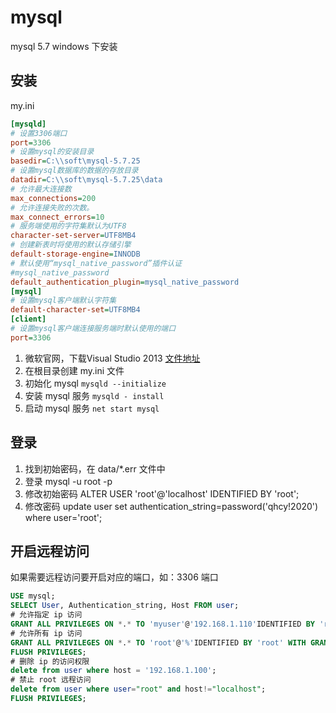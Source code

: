 #  mysql 

mysql 5.7 windows 下安装

## 安装

my.ini

```ini
[mysqld]
# 设置3306端口
port=3306
# 设置mysql的安装目录
basedir=C:\\soft\mysql-5.7.25
# 设置mysql数据库的数据的存放目录
datadir=C:\\soft\mysql-5.7.25\data
# 允许最大连接数
max_connections=200
# 允许连接失败的次数。
max_connect_errors=10
# 服务端使用的字符集默认为UTF8
character-set-server=UTF8MB4
# 创建新表时将使用的默认存储引擎
default-storage-engine=INNODB
# 默认使用“mysql_native_password”插件认证
#mysql_native_password
default_authentication_plugin=mysql_native_password
[mysql]
# 设置mysql客户端默认字符集
default-character-set=UTF8MB4
[client]
# 设置mysql客户端连接服务端时默认使用的端口
port=3306

```

1. 微软官网，下载Visual Studio 2013 [文件地址](https://www.microsoft.com/zh-CN/download/details.aspx?id=40784)
2. 在根目录创建 my.ini 文件
3. 初始化 mysql `mysqld --initialize`
4. 安装 mysql 服务  `mysqld - install`
5. 启动 mysql 服务 `net start mysql`



## 登录

1. 找到初始密码，在 data/*.err 文件中
2.  登录 mysql -u root -p
3.  修改初始密码 ALTER USER 'root'@'localhost' IDENTIFIED BY 'root';
4.  修改密码 update user set authentication_string=password('qhcy!2020') where user='root';

## 开启远程访问

如果需要远程访问要开启对应的端口，如：3306 端口

```sql
USE mysql;
SELECT User, Authentication_string, Host FROM user;
# 允许指定 ip 访问
GRANT ALL PRIVILEGES ON *.* TO 'myuser'@'192.168.1.110'IDENTIFIED BY 'root' WITH GRANT OPTION;
# 允许所有 ip 访问
GRANT ALL PRIVILEGES ON *.* TO 'root'@'%'IDENTIFIED BY 'root' WITH GRANT OPTION;
FLUSH PRIVILEGES;
# 删除 ip 的访问权限
delete from user where host = '192.168.1.100';
# 禁止 root 远程访问
delete from user where user="root" and host!="localhost";
FLUSH PRIVILEGES;
```

